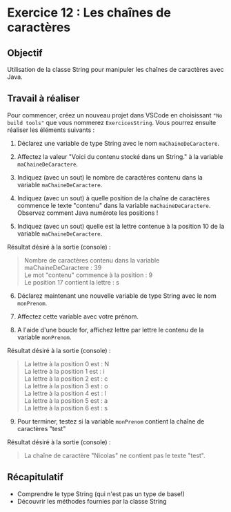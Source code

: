 # Exercice 12 : Les chaînes de caractères

## Objectif
Utilisation de la classe String pour manipuler les chaînes de caractères avec Java. 

## Travail à réaliser
Pour commencer, créez un nouveau projet dans VSCode en choisissant `"No build tools"` que vous nommerez `ExercicesString`. Vous pourrez ensuite réaliser les éléments suivants :  

1. Déclarez une variable de type String avec le nom `maChaineDeCaractere`. 

2. Affectez la valeur "Voici du contenu stocké dans un String." à la variable `maChaineDeCaractere`. 

3. Indiquez (avec un sout) le nombre de caractères contenu dans la variable `maChaineDeCaractere`. 

4. Indiquez (avec un sout) à quelle position de la chaîne de caractères commence le texte "contenu" dans la variable `maChaineDeCaractere`. Observez comment Java numérote les positions ! 

5. Indiquez (avec un sout) quelle est la lettre contenue à la position 10 de la variable `maChaineDeCaractere`. 

Résultat désiré à la sortie (console) : 

>Nombre de caractères contenu dans la variable maChaineDeCaractere : 39 <br>
>Le mot "contenu" commence à la position : 9 <br>
>Le position 17 contient la lettre : s <br>

6. Déclarez maintenant une nouvelle variable de type String avec le nom `monPrenom`. 

7. Affectez cette variable avec votre prénom. 

8. A l'aide d'une boucle for, affichez lettre par lettre le contenu de la variable `monPrenom`. 

Résultat désiré à la sortie (console) : 

>La lettre à la position 0 est : N <br>
>La lettre à la position 1 est : i <br>
>La lettre à la position 2 est : c <br>
>La lettre à la position 3 est : o <br>
>La lettre à la position 4 est : l <br>
>La lettre à la position 5 est : a <br>
>La lettre à la position 6 est : s <br>

9. Pour terminer, testez si la variable `monPrenom` contient la chaîne de caractères "test" 

Résultat désiré à la sortie (console) : 

>La chaîne de caractère "Nicolas" ne contient pas le texte "test". 

## Récapitulatif
- Comprendre le type String (qui n'est pas un type de base!)
- Découvrir les méthodes fournies par la classe String